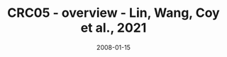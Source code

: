 ---
title: CRC05 - overview - Lin, Wang, Coy et al., 2021
image: https://labsyspharm.github.io/HTA-CRCATLAS-1/images/thumbnail-crc05-overview.jpg
date: '2008-01-15'
minerva_link: https://labsyspharm.github.io/HTA-CRCATLAS-1/minerva/crc05-overview.html
info_link: null
show_page_link: false
---